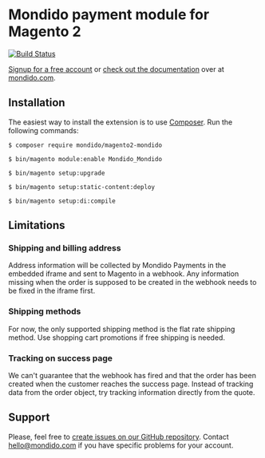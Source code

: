 # Mondido payment module for Magento 2

[![Build Status](https://travis-ci.org/kodbruket/magento2-mondido.svg?branch=master)](https://travis-ci.org/kodbruket/magento2-mondido)

[Signup for a free account](https://www.mondido.com/en/signup) or [check out the documentation](https://doc.mondido.com) over at [mondido.com](https://www.mondido.com/en).

## Installation

The easiest way to install the extension is to use [Composer](https://getcomposer.org). Run the following commands:

`$ composer require mondido/magento2-mondido`

`$ bin/magento module:enable Mondido_Mondido`

`$ bin/magento setup:upgrade`

`$ bin/magento setup:static-content:deploy`

`$ bin/magento setup:di:compile`

## Limitations

### Shipping and billing address

Address information will be collected by Mondido Payments in the embedded iframe and sent to Magento in a webhook. Any information missing when the order is supposed to be created in the webhook needs to be fixed in the iframe first.

### Shipping methods

For now, the only supported shipping method is the flat rate shipping method. Use shopping cart promotions if free shipping is needed.

### Tracking on success page

We can't guarantee that the webhook has fired and that the order has been created when the customer reaches the success page. Instead of tracking data from the order object, try tracking information directly from the quote.

## Support

Please, feel free to [create issues on our GitHub repository](https://github.com/kodbruket/magento2-mondido/issues). Contact hello@mondido.com if you have specific problems for your account. 